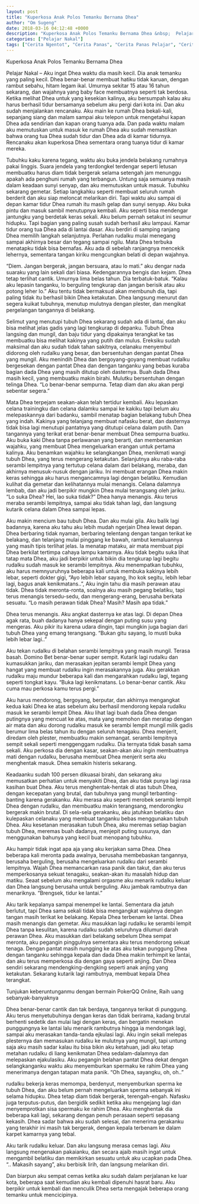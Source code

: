 ```yaml
---
layout: post
title: "Kuperkosa Anak Polos Temanku Bernama Dhea"
author: "Om Sugeng"
date: 2018-03-16 04:12:48 +0000
description: "Kuperkosa Anak Polos Temanku Bernama Dhea &nbsp;  Pelajar Nakal &#8211;\u00a0Aku ingat Dhea waktu dia masih kecil. Dia anak temanku yang paling kecil. Dhea benar-benar membuat hatiku tidak karuan, dengan r..."
categories: ["Pelajar Nakal"]
tags: ["Cerita Ngentot", "Cerita Panas", "Cerita Panas Pelajar", "Cerita Seks Pelajar"]
---
```


Kuperkosa Anak Polos Temanku Bernama Dhea
&nbsp;

Pelajar Nakal &#8211; Aku ingat Dhea waktu dia masih kecil. Dia anak temanku yang paling kecil. Dhea benar-benar membuat hatiku tidak karuan, dengan rambut sebahu, hitam legam ikal. Umurnya sekitar 15 atau 16 tahun sekarang, dan wajahnya yang baby face membuatnya seperti tak berdosa. Ketika melihat Dhea untuk yang kesekian kalinya, aku bersumpah kalau aku harus berhasil tidur bersamanya sebelum aku pergi dari kota ini. Dan aku sudah menjalankan rencanaku. Aku main ke rumah Dhea bekali-kali, sepanjang siang dan malam sampai aku telepon untuk mengetahui kapan Dhea ada sendirian dan kapan orang tuanya ada. Dan pada waktu malam aku memutuskan untuk masuk ke rumah Dhea aku sudah memastikan bahwa orang tua Dhea sudah tidur dan Dhea ada di kamar tidurnya. Rencanaku akan kuperkosa Dhea sementara orang tuanya tidur di kamar mereka.

Tubuhku kaku karena tegang, waktu aku buka jendela belakang rumahnya pakai linggis. Suara jendela yang terdongkel terdengar seperti letusan membuatku harus diam tidak bergerak selama setengah jam menunggu apakah ada penghuni rumah yang terbangun. Untung saja semuanya masih dalam keadaan sunyi senyap, dan aku memutuskan untuk masuk. Tubuhku sekarang gemetar. Setiap langkahku seperti membuat seluruh rumah berderit dan aku siap meloncat melarikan diri. Tapi waktu aku sampai di depan kamar tidur Dhea rumah itu masih gelap dan sunyi senyap. Aku buka pintu dan masuk sambil menutupnya kembali. Aku seperti bisa mendengar jantungku yang berdetak keras sekali. Aku belum pernah setakut ini seumur hidupku. Tapi bagian yang paling susah sudah berhasil aku lampaui. Kamar tidur orang tua Dhea ada di lantai dasar. Aku berdiri di samping ranjang Dhea memilih langkah selanjutnya. Perlahan rudalku mulai menegang sampai akhirnya besar dan tegang sampai ngilu. Mata Dhea terbuka menatapku tidak bisa bernafas. Aku ada di sebelah ranjangnya mencekik lehernya, sementara tangan kiriku mengcungkan belati di depan wajahnya.

&#8220;Diem. Jangan bergerak, jangan bersuara, atau lo mati.&#8221; aku dengar nada suaraku yang lain sekali dari biasa. Kedengarannya bengis dan kejam.
Dhea tetap terlihat cantik. Umurnya lima belas tahun. Dia terbatuk-batuk.
&#8220;Kalau aku lepasin tanganku, lo berguling tengkurap dan jangan berisik atau aku potong leher lo.&#8221; Aku tentu tidak bermaksud akan membunuh dia, tapi paling tidak itu berhasil bikin Dhea ketakutan. Dhea langsung menurut dan segera kuikat tubuhnya, menutup mulutnya dengan plester, dan mengikat pergelangan tangannya di belakang.

Selimut yang menutupi tubuh Dhea sekarang sudah ada di lantai, dan aku bisa melihat jelas gadis yang lagi tengkurap di depanku. Tubuh Dhea langsing dan mungil, dan baju tidur yang dipakainya terangkat ke tas membuatku bisa melihat kakinya yang putih dan mulus. Ereksiku sudah maksimal dan aku sudah tidak tahan sakitnya, celanaku menyembul didorong oleh rudalku yang besar, dan bersentuhan dengan pantat Dhea yang mungil. Aku menindih Dhea dan bergoyang-goyang membuat rudalku bergesekan dengan pantat Dhea dan dengan tanganku yang bebas kuraba bagian dada Dhea yang masih ditutup oleh dasternya. Buah dada Dhea masih kecil, yang membuatku makin birahi. Mulutku bersentuhan dengan telinga Dhea.
&#8220;Lo benar-benar sempurna. Tetap diam dan aku akan pergi sebentar segera.&#8221;

Mata Dhea terpejam seakan-akan telah tertidur kembali. Aku lepaskan celana trainingku dan celana dalamku sampai ke kakiku tapi belum aku melepaskannya dari badanku, sambil menatap bagian belakang tubuh Dhea yang indah. Kakinya yang telanjang membuat nafasku berat, dan dasternya tidak bisa lagi menutupi pantatnya yang ditutupi celana dalam putih. Dan tangannya yang terikat erat benar-benar membuat Dhea sempurna buatku. Aku buka kaki Dhea tanpa perlawanan yang berarti, dan membenamkan wajahku, yang membuat Dhea mengeluarkan erangan untuk pertama kalinya. Aku benamkan wajahku ke selangkangan Dhea, menikmati wangi tubuh Dhea, yang terus mengerang ketakutan. Selanjutnya aku raba-raba serambi lempitnya yang tertutup celana dalam dari belakang, meraba, dan akhirnya menusuk-nusuk dengan jariku. Ini membuat erangan Dhea makin keras sehingga aku harus mengancamnya lagi dengan belatiku. Kemudian kulihat dia gemetar dan kelihatannya mulai menangis. Celana dalamnya lembab, dan aku jadi berpikir mungkin Dhea mulai terangsang oleh jariku.
&#8220;Lo suka Dhea? Hei, lao suka tidak?&#8221; Dhea hanya menangis. Aku terus meraba serambi lempitnya, sampai aku tidak tahan lagi, dan langsung kutarik celana dalam Dhea sampai lepas.

Aku makin mencium bau tubuh Dhea. Dan aku mulai gila. Aku balik lagi badannya, karena aku tahu aku lebih mudah ngerjain Dhea lewat depan. Dhea berbaring tidak nyaman, berbaring telentang dengan tangan terikat ke belakang, dan telanjang mulai pinggang ke bawah, rambut kemaluannya yang masih tipis terlihat jelas. Ia menatap mataku, air mata membuat pipi Dhea berkilat tertimpa cahaya lampu kamarnya. Aku tidak begitu suka lihat tatap mata Dhea, aku jadi berpikir untuk bikin dia tengkurap lagi begitu rudalku sudah masuk ke serambi lempitnya. Aku menempatkan tubuhku, aku harus memnyuruhnya beberapa kali untuk membuka kakinya lebih lebar, seperti dokter gigi, &#8220;Ayo lebih lebar sayang, lho kok segitu, lebih lebar lagi, bagus anak kenikmatans..&#8221;, Aku ingin tahu dia masih perawan atau tidak. Dhea tidak meronta-ronta, soalnya aku masih pegang belatiku, tapi terus menangis tersedu-sedu, dan mengerang-erang, berusaha berkata sesuatu.
&#8220;Lo masih perawan tidak Dhea? Masih? Masih apa tidak.&#8221;

Dhea terus menangis. Aku angkat dasternya ke atas lagi. Di depan Dhea agak rata, buah dadanya hanya sekepal dengan puting susu yang mengeras. Aku pikir itu karena udara dingin, tapi mungkin juga bagian dari tubuh Dhea yang emang terangsang.
&#8220;Bukan gitu sayang, lo musti buka lebih lebar lagi..&#8221;

Aku tekan rudalku di belahan serambi lempitnya yang masih mungil. Terasa basah. Domino Bet benar-benar super sempit. Kutarik lagi rudalku dan kumasukkan jariku, dan merasakan jepitan serambi lempit Dhea yang hangat yang membuat rudalku ingin merasakannya juga. Aku gerakkan rudalku maju mundur beberapa kali dan mengarahkan rudalku lagi, tegang seperti tongkat kayu.
&#8220;Buka lagi kenikmatans. Lo benar-benar cantik. Aku cuma mau perkosa kamu terus pergi.&#8221;

Aku harus mendorong, bergoyang, berputar, dan akhirnya mengangkat kedua kaki Dhea ke atas sebelum aku berhasil mendorong kepala rudalku masuk ke serambi lempit Dhea. Aku lihat lagi buah dada Dhea dengan putingnya yang mencuat ke atas, mata yang memohon dan meratap dengan air mata dan aku dorong rudalku masuk ke serambi lempit mungil milik gadis berumur lima belas tahun itu dengan seluruh tenagaku. Dhea menjerit, diredam oleh plester, membuatku makin semangat. serambi lempitnya sempit sekali seperti menggenggam rudalku. Dia ternyata tidak basah sama sekali. Aku perkosa dia dengan kasar, seakan-akan aku ingin membuatnya mati dengan rudalku, berusaha membuat Dhea menjerit serta aku menghentak masuk. Dhea semakin histeris sekarang.

Keadaanku sudah 100 persen dikuasai birahi, dan sekarang aku memusatkan perhatian untuk menyakiti Dhea, dan aku tidak punya lagi rasa kasihan buat Dhea. Aku terus menghentak-hentak di atas tubuh Dhea, dengan kecepatan yang brutal, dan tubuhnya yang mungil terbanting-banting karena gerakanku. Aku merasa aku seperti merobek serambi lempit Dhea dengan rudalku, dan membuatku makin terangsang, mendorongku bergerak makin brutal. Di sela-sela gerakanku, aku jatuhkan belatiku dan kulepaskan celanaku yang membuat tanganku bebas menggunakan tubuh Dhea. Aku kesetanan merasakan tubuh Dhea, aku meremas setiap bagian tubuh Dhea, meremas buah dadanya, menjepit puting susunya, dan menggunakan bahunya yang kecil buat menopang tubuhku.

Aku hampir tidak ingat apa aja yang aku kerjakan sama Dhea. Dhea beberapa kali meronta pada awalnya, berusaha membebaskan tangannya, berusaha berguling, berusaha mengeluarkan rudalku dari serambi lempitnya. Wajah Dhea memancarkan rasa panik dan takut, dan aku terus memperkosanya sekuat tenagaku, seakan-akan itu masalah hidup dan matiku. Seaat sebelum aku mengalami orgasme aku menarik rudalku keluar dan Dhea langsung berusaha untuk berguling. Aku jambak rambutnya dan menariknya.
&#8220;Brengsek, tidur ke lantai.&#8221;

Aku tarik kepalanya sampai menempel ke lantai. Sementara dia jatuh berlutut, tapi Dhea sama sekali tidak bisa mengangkat wajahnya dengan tangan masih terikat ke belakang. Kepala Dhea terbenam ke lantai. Dhea masih menangis dan gemetar. Aku masukkan lagi rudalku ke serambi lempit Dhea tanpa kesulitan, karena rudalku sudah seluruhnya dilumuri darah perawan Dhea. Aku masukkan dari belakang sebelum Dhea sempat meronta, aku pegangin pinggulnya sementara aku terus mendorong sekuat tenaga. Dengan pantat masih nungging ke atas aku tekan punggung Dhea dengan tanganku sehingga kepala dan dada Dhea makin terhimpit ke lantai, dan aku terus memperkosa dia dengan gaya seperti anjing. Dan Dhea sendiri sekarang mendengking-dengking seperti anak anjing yang ketakutan. Sekarang kutarik lagi rambutnya, membuat kepala Dhea terangkat.

Tunjukan keberuntunganmu dengan bermain PokerQQ Online, Raih uang sebanyak-banyaknya

Dhea benar-benar cantik dan tak berdaya, tangannya terikat di punggung. Aku terus menyetubuhinya dengan keras dan tidak berirama, kadang brutal berhenti sedetik dan mulai lagi dengan keras, dan bergatin menekan punggungnya ke lantai lalu menarik rambutnya hingga ia mendongak lagi, sampai aku merasakan tanda-tanda ejkulasi lagi. Aku ingin sekali melepas plesternya dan memasukan rudalku ke mulutnya yang mungil, tapi untung saja aku masih sadar kalau itu bisa bikin aku ketahuan, jadi aku tetap metahan rudalku di liang kenikmatan Dhea sedalam-dalamnya dan melepaskan ejakulasiku. Aku pegangin belahan pantat Dhea dekat dengan selangkanganku waktu aku menyemburkan spermaku ke rahim Dhea yang menerimanya dengan tatapan mata panik.
&#8220;Oh Dhea, sayangku, oh, oh..&#8221;

rudalku bekerja keras memompa, berdenyut, menyemburkan sperma ke tubuh Dhea, dan aku belum pernah mengeluarkan sperma sebanyak ini selama hidupku. Dhea tetap diam tidak bergerak, terengah-engah. Nafasku juga terputus-putus, dan bergidik sedikit ketika aku mengejang lagi dan menyemprotkan sisa spermaku ke rahim Dhea. Aku menghentak dia beberapa kali lagi, sekarang dengan penuh perasaan seperti sepasang kekasih. Dhea sadar bahwa aku sudah selesai, dan menerima gerakanku yang terakhir ini masih tak bergerak, dengan kepala terbenam ke dalam karpet kamarnya yang tebal.

Aku tarik rudalku keluar. Dan aku langsung merasa cemas lagi. Aku langsung mengenakan pakaianku, dan secara ajaib masih ingat untuk mengambil belatiku dan memikirkan sesuatu untuk aku ucapkan pada Dhea.
&#8220;.. Makasih sayang&#8221;, aku berbisik lirih, dan langsung melarikan diri.

Dan biarpun aku sempat cemas ketika aku sudah dalam perjalanan ke luar kota, beberapa saat kemudian aku kembali dipenuhi hasrat baru. Aku berpikir untuk kembali dan menculik Dhea serta mengajak beberapa orang temanku untuk mencicipinya.